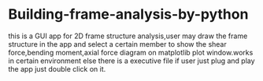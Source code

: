 # Building-frame-analysis-by-python
this is a GUI app for 2D frame structure analysis,user may draw the frame structure in the app and select a certain member to show the shear force,bending moment,axial force diagram on matplotlib plot window.works in certain environment else there is a executive file if user just plug and play the app just double click on it.
